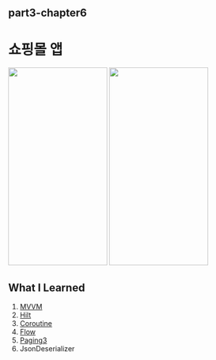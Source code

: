 ## part3-chapter6

# 쇼핑몰 앱

<img src="https://github.com/soommmin/part3-chapter6/assets/150005268/f78fd010-3800-4a2f-9e8b-1b8efa0e1194" width="200" height="400"/>
<img src="https://github.com/soommmin/part3-chapter6/assets/150005268/53cb3aaf-01c2-4066-bf81-e3e8df44d4f5" width="200" height="400"/>



## What I Learned
1. [MVVM](https://ko.wikipedia.org/wiki/%EB%AA%A8%EB%8D%B8-%EB%B7%B0-%EB%B7%B0%EB%AA%A8%EB%8D%B8)
2. [Hilt](https://developer.android.com/training/dependency-injection/hilt-android?hl=ko)
3. [Coroutine](https://developer.android.com/kotlin/coroutines?hl=ko)
4. [Flow](https://developer.android.com/kotlin/flow?hl=ko)
5. [Paging3](https://developer.android.com/topic/libraries/architecture/paging/v3-overview?hl=ko)
6. JsonDeserializer

